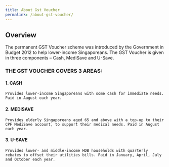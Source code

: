 ```yaml
---
title: About Gst Voucher
permalink: /about-gst-voucher/
---
```

## Overview
The permanent GST Voucher scheme was introduced by the Government in Budget 2012 to help lower-income Singaporeans. The GST Voucher is given in three components – Cash, MediSave and U-Save.
### THE GST VOUCHER COVERS 3 AREAS:
#### 1. CASH
    Provides lower-income Singaporeans with some cash for immediate needs. Paid in August each year.
#### 2. MEDISAVE
    Provides elderly Singaporeans aged 65 and above with a top-up to their CPF MediSave account, to support their medical needs. Paid in August each year.
#### 3. U-SAVE
    Provides lower- and middle-income HDB households with​ quarterly rebates to offset their utilities bills. Paid in January, April, July and October each year.
